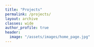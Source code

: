 ```yaml
---
title: "Projects"
permalink: /projects/
layout: archive
classes: wide
author_profile: true
header:
  image: "/assets/images/home_page.jpg"
---
```

